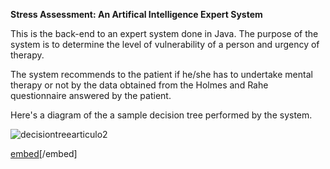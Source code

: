 <strong> Stress Assessment: An Artifical Intelligence Expert System </strong><br>


This is the back-end to an expert system done in Java.
The purpose of the system is to determine the level of vulnerability of
a person and urgency of therapy.

The system recommends to the patient if he/she has to undertake mental therapy or not by the data obtained from the Holmes and Rahe questionnaire answered by the patient.

Here's a diagram of the a sample decision tree performed by the system.

![decisiontreearticulo2](https://user-images.githubusercontent.com/33431535/41324713-27d9bd28-6e84-11e8-8390-d49f4744c6c1.jpg)


[embed](https://github.com/ysites/stressAssesment/files/2096283/ExpDesc.pdf)[/embed]
